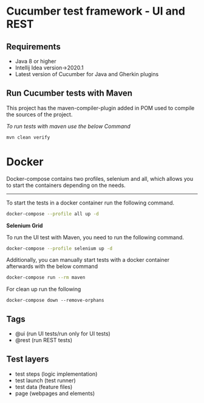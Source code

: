 # Cucumber test framework - UI and REST

## Requirements

- Java 8 or higher
- Intellij Idea version->2020.1
- Latest version of Cucumber for Java and Gherkin plugins

## Run Cucumber tests with Maven

This project has the maven-compiler-plugin added in POM used to compile the sources of the project.

_To run tests with maven use the below Command_

```bash
mvn clean verify 
```

# Docker

[//]: # (##Run Cucumber tests with Docker)

Docker-compose contains two profiles, selenium and all, which allows you to start the containers depending on the needs.

---
To start the tests in a docker container run the following command.

```bash
docker-compose --profile all up -d
```

__Selenium Grid__

To run the UI test with Maven, you need to run the following command.

```bash
docker-compose --profile selenium up -d
```

Additionally, you can manually start tests with a docker container afterwards with the below command

```bash
docker-compose run --rm maven

```

For clean up run the following

```
docker-compose down --remove-orphans
```

## Tags

- @ui (run UI tests/run only for UI tests)
- @rest (run REST tests)

## Test layers

- test steps (logic implementation)
- test launch (test runner)
- test data (feature files)
- page (webpages and elements)
